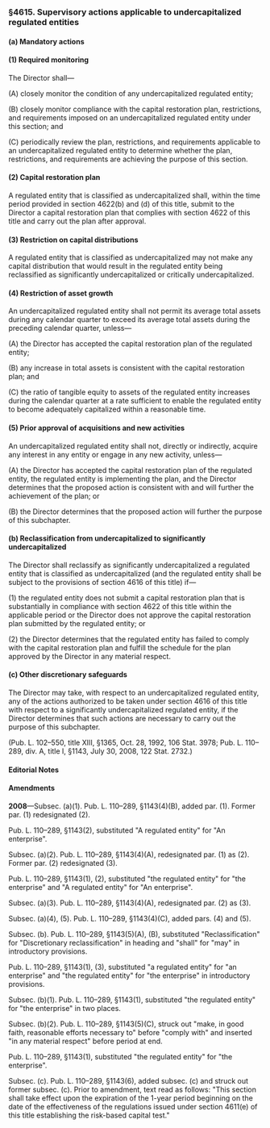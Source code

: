 ### §4615. Supervisory actions applicable to undercapitalized regulated entities ###

#### (a) Mandatory actions ####

#### (1) Required monitoring ####

The Director shall—

(A) closely monitor the condition of any undercapitalized regulated entity;

(B) closely monitor compliance with the capital restoration plan, restrictions, and requirements imposed on an undercapitalized regulated entity under this section; and

(C) periodically review the plan, restrictions, and requirements applicable to an undercapitalized regulated entity to determine whether the plan, restrictions, and requirements are achieving the purpose of this section.

#### (2) Capital restoration plan ####

A regulated entity that is classified as undercapitalized shall, within the time period provided in section 4622(b) and (d) of this title, submit to the Director a capital restoration plan that complies with section 4622 of this title and carry out the plan after approval.

#### (3) Restriction on capital distributions ####

A regulated entity that is classified as undercapitalized may not make any capital distribution that would result in the regulated entity being reclassified as significantly undercapitalized or critically undercapitalized.

#### (4) Restriction of asset growth ####

An undercapitalized regulated entity shall not permit its average total assets during any calendar quarter to exceed its average total assets during the preceding calendar quarter, unless—

(A) the Director has accepted the capital restoration plan of the regulated entity;

(B) any increase in total assets is consistent with the capital restoration plan; and

(C) the ratio of tangible equity to assets of the regulated entity increases during the calendar quarter at a rate sufficient to enable the regulated entity to become adequately capitalized within a reasonable time.

#### (5) Prior approval of acquisitions and new activities ####

An undercapitalized regulated entity shall not, directly or indirectly, acquire any interest in any entity or engage in any new activity, unless—

(A) the Director has accepted the capital restoration plan of the regulated entity, the regulated entity is implementing the plan, and the Director determines that the proposed action is consistent with and will further the achievement of the plan; or

(B) the Director determines that the proposed action will further the purpose of this subchapter.

#### (b) Reclassification from undercapitalized to significantly undercapitalized ####

The Director shall reclassify as significantly undercapitalized a regulated entity that is classified as undercapitalized (and the regulated entity shall be subject to the provisions of section 4616 of this title) if—

(1) the regulated entity does not submit a capital restoration plan that is substantially in compliance with section 4622 of this title within the applicable period or the Director does not approve the capital restoration plan submitted by the regulated entity; or

(2) the Director determines that the regulated entity has failed to comply with the capital restoration plan and fulfill the schedule for the plan approved by the Director in any material respect.

#### (c) Other discretionary safeguards ####

The Director may take, with respect to an undercapitalized regulated entity, any of the actions authorized to be taken under section 4616 of this title with respect to a significantly undercapitalized regulated entity, if the Director determines that such actions are necessary to carry out the purpose of this subchapter.

(Pub. L. 102–550, title XIII, §1365, Oct. 28, 1992, 106 Stat. 3978; Pub. L. 110–289, div. A, title I, §1143, July 30, 2008, 122 Stat. 2732.)

#### **Editorial Notes** ####

#### Amendments ####

**2008**—Subsec. (a)(1). Pub. L. 110–289, §1143(4)(B), added par. (1). Former par. (1) redesignated (2).

Pub. L. 110–289, §1143(2), substituted "A regulated entity" for "An enterprise".

Subsec. (a)(2). Pub. L. 110–289, §1143(4)(A), redesignated par. (1) as (2). Former par. (2) redesignated (3).

Pub. L. 110–289, §1143(1), (2), substituted "the regulated entity" for "the enterprise" and "A regulated entity" for "An enterprise".

Subsec. (a)(3). Pub. L. 110–289, §1143(4)(A), redesignated par. (2) as (3).

Subsec. (a)(4), (5). Pub. L. 110–289, §1143(4)(C), added pars. (4) and (5).

Subsec. (b). Pub. L. 110–289, §1143(5)(A), (B), substituted "Reclassification" for "Discretionary reclassification" in heading and "shall" for "may" in introductory provisions.

Pub. L. 110–289, §1143(1), (3), substituted "a regulated entity" for "an enterprise" and "the regulated entity" for "the enterprise" in introductory provisions.

Subsec. (b)(1). Pub. L. 110–289, §1143(1), substituted "the regulated entity" for "the enterprise" in two places.

Subsec. (b)(2). Pub. L. 110–289, §1143(5)(C), struck out "make, in good faith, reasonable efforts necessary to" before "comply with" and inserted "in any material respect" before period at end.

Pub. L. 110–289, §1143(1), substituted "the regulated entity" for "the enterprise".

Subsec. (c). Pub. L. 110–289, §1143(6), added subsec. (c) and struck out former subsec. (c). Prior to amendment, text read as follows: "This section shall take effect upon the expiration of the 1-year period beginning on the date of the effectiveness of the regulations issued under section 4611(e) of this title establishing the risk-based capital test."